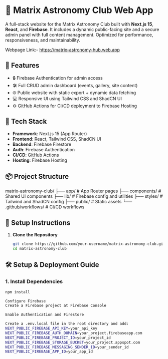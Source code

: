 # 🌌 Matrix Astronomy Club Web App

A full-stack website for the Matrix Astronomy Club built with **Next.js 15**, **React**, and **Firebase**. It includes a dynamic public-facing site and a secure admin panel with full content management. Optimized for performance, responsiveness, and maintainability.

Webpage Link:- https://matrix-astronomy-hub.web.app

## 🚀 Features

- 🔒 Firebase Authentication for admin access
- 🛠️ Full CRUD admin dashboard (events, gallery, site content)
- 🌐 Public website with static export + dynamic data fetching
- 💻 Responsive UI using Tailwind CSS and ShadCN UI
- ⚙️ GitHub Actions for CI/CD deployment to Firebase Hosting

## 🧱 Tech Stack

- **Framework**: Next.js 15 (App Router)
- **Frontend**: React, Tailwind CSS, ShadCN UI
- **Backend**: Firebase Firestore
- **Auth**: Firebase Authentication
- **CI/CD**: GitHub Actions
- **Hosting**: Firebase Hosting

## 📦 Project Structure
matrix-astronomy-club/
├── app/ # App Router pages
├── components/ # Shared UI components
├── lib/ # Firebase config and utilities
├── styles/ # Tailwind and ShadCN config
├── public/ # Static assets
└── .github/workflows/ # CI/CD workflows


## 📄 Setup Instructions

1. **Clone the Repository**
   ```bash
   git clone https://github.com/your-username/matrix-astronomy-club.git
   cd matrix-astronomy-club

## 🛠️ Setup & Deployment Guide

### 1. Install Dependencies

```bash
npm install

Configure Firebase
Create a Firebase project at Firebase Console

Enable Authentication and Firestore

Create a .env.local file in the root directory and add:
NEXT_PUBLIC_FIREBASE_API_KEY=your_api_key
NEXT_PUBLIC_FIREBASE_AUTH_DOMAIN=your_project.firebaseapp.com
NEXT_PUBLIC_FIREBASE_PROJECT_ID=your_project_id
NEXT_PUBLIC_FIREBASE_STORAGE_BUCKET=your_project.appspot.com
NEXT_PUBLIC_FIREBASE_MESSAGING_SENDER_ID=your_sender_id
NEXT_PUBLIC_FIREBASE_APP_ID=your_app_id


